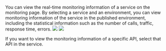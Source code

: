 You can view the real-time monitoring information of a service on the monitoring page. By selecting a service and an environment, you can view monitoring information of the service in the published environment, including the statistical information such as the number of calls, traffic, response time, errors.
![](https://main.qcloudimg.com/raw/25827ec18a6aa341e7e2b9c1df263fe4.png)
![](https://main.qcloudimg.com/raw/f469e029b7338804f9c975600da2d327.png)

If you want to view the monitoring information of a specific API, select that API in the service.


